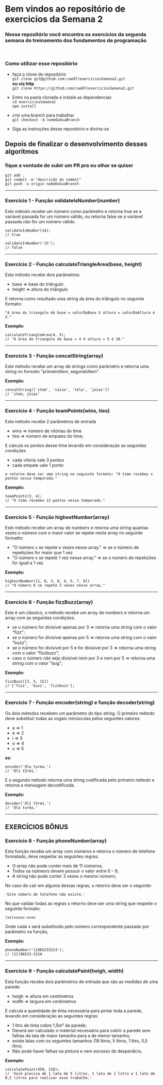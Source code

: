 # Bem vindos ao repositório de exercicios da Semana 2

### Nesse repositório você encontra os exercícios da segunda semana do treinamento dos fundamentos de programação
<br>

### Como utilizar esse repositório

 * faça o clone do repositório <br>
``` git clone git@github.com:cae07/exerciciosSemana2.git ``` <br>
<b>ou via http</b> <br>
```git clone https://github.com/cae07/exerciciosSemana2.git ```

 * Entre na pasta clonada e instale as dependencias <br>
``` cd exerciciosSemana2 ``` <br>
``` npm install ``` <br>
 * crie uma branch para trabalhar <br>
``` git checkout -b nomeDaSuaBranch ```

 * Siga as instruções desse repositório e divirta-se

## Depois de finalizar o desenvolvimento desses algoritmos

### fique a vontade de subir um PR pra eu olhar se quiser <br>

```
git add .
git commit -m "descrição do commit"
git push -u origin nomeDaSuaBranch
 ```

 ----------

### Exercicio 1 - Função validateIsNumber(number) <br>

Este método recebe um número como parâmetro e retorna true se a variável passada for um número válido, ou retorna false se a variável passada não for um número válido.

```
validateIsNumber(14);
// true

validateIsNumber('15');
// false
```

------------

### Exercício 2 - Função calculateTriangleArea(base, height)
Este método recebe dois parâmetros: <br>
* base => base do triângulo 
* height => altura do triângulo <br>

E retorna como resultado uma string da área do triângulo no seguinte formato: <br>

```
"A área do triangulo de base = valorDaBase X altura = valorDaAltura é X."
```

<b>Exemplo:</b> 

```
calculateTriangleArea(4, 5);
// "A área do triangulo de base = 4 X altura = 5 é 10."
```

----------------

### Exercício 3 - Função concatString(array)
Este método recebe um array de strings como parâmetro e retorna uma string no formato "primeiroItem, segundoItem".

<b>Exemplo:</b> 

```
concatString(['item', 'caixa', 'tela', 'joias'])
// 'item, joias'
```

------------

### Exercício 4 - Função teamPoints(wins, ties)
Este método recebe 2 parâmetros de entrada
* wins => número de vitórias do time
* ties => número de empates do time; <br>


E calcula os pontos desse time levando em consideração as seguintes condições
* cada vitória vale 3 pontos
* cada empate vale 1 ponto

```
o retorno deve ser uma string no seguinte formato: "O time recebeu x pontos nessa temporada."
```

<b>Exemplo:</b> 

```
teamPoints(3, 4);
// "O time recebeu 13 pontos nessa temporada."
```


-------------

### Exercício 5 - Função highestNumber(array)
Este método recebe um array de numbers e retorna uma string quantas vezes o número com o maior valor se repete neste array no seguinte formatto: <br>
* "O número x se repete x vezes nesse array." => se o número de repetições for maior que 1 vez <br>
* "O número x se repete 1 vez nesse array." => se o número de repetições for igual a 1 vez <br>

<b>Exemplo:</b>  <br>

```
highestNumber([1, 8, 3, 8, 4, 5, 7, 8])
// "O número 8 se repete 3 vezes nesse array."
```
----------

### Exercício 6 - Função fizzBuzz(array)

Este é um clássico, o método recebe um array de numbers e retorna um array com as seguintes condições: 
* se o número for divisível apenas por 3 => retorna uma string com o valor "fizz";
* se o número for divisível apenas por 5 => retorna uma string com o valor "buzz";
* se o número for divisível por 5 e for divisível por 3 => retorna uma string com o valor "fizzbuzz";
* caso o número não seja divisível nem por 3 e nem por 5 => retorna uma string com o valor "bug";

<b>Exemplo:</b>

```
fizzBuzz([3, 5, 15])
// ['fizz', 'buzz', 'fizzbuzz'];
```

-------------

### Exercício 7 - Função encoder(string) e função  decoder(string)

Os dois métodos recebem um parâmetro do tipo string. O primeiro método deve substituir todas as vogais minúsculas pelos seguintes valores:

* a => 1
* e => 2
* i => 3
* o => 4
* u => 5

<b>ex:</b>

```
encoder('Ola turma.')
// 'Ol1 t5rm1.'
```


E o segundo método retorna uma string codificada pelo primeiro método e retorna a mensagem decodificada.

<b>Exemplo:</b>

```
decoder('Ol1 t5rm1.')
// 'Ola turma.'
```


-------------

## EXERCÍCIOS BÔNUS

### Exercício 8 - Função phoneNumber(array)

Esta função recebe um array com números e retorna o número de telefone formatado, deve respeitar as seguintes regras:

* O array não pode conter mais de 11 números;
* Todos os númeors devem possuir o valor entre 0 - 9; <br>
* A string não pode conter 3 vezes o mesmo número;

No caso de cair em alguma dessas regras, o retorno deve ser o seguinte:

```'Este número de telefone não existe.'```

No que validar todas as regras o retorno deve ser uma string que respeite o seguinte formato:

```(xx)xxxxx-xxxx```

Onde cada x será substituido pelo número correspondente passado por parâmetro na função, 

<b>Exemplo:</b>

```
phoneNumber('11985233214');
// (11)98523-3214
```

----------

### Exercício 9 - Função calculatePaint(heigh, width)

Esta função recebe dois parâmetros de entrada que são as medidas de uma parede:
* heigh => altura em centímetros
* width => largura em centímetros

E calcula a quantidade de tinta necessária para pintar toda a parede, levando em consideração as seguintes regras:

* 1 litro de tinta cobre 1,5m² de parede;
* Deverá ser calculado o material necessário para cobrir a parede sem falhas da lata de maior tamanho para a de menor tamanho;
* existe latas com os seguintes tamanhos (18 litros, 5 litros, 1 litro, 0,5 litro);
* Não pode haver falhas na pintura e nem excesso de desperdício, 

<b>Exemplo:</b>

```
calculatePaint(450, 210);
// 'Você precisa de 1 lata de 5 litros, 1 lata de 1 litro e 1 lata de 0,5 litros para realizar esse trabalho.'
```
